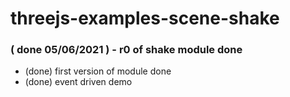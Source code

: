 # threejs-examples-scene-shake

### ( done 05/06/2021 ) - r0 of shake module done
* (done) first version of module done
* (done) event driven demo

